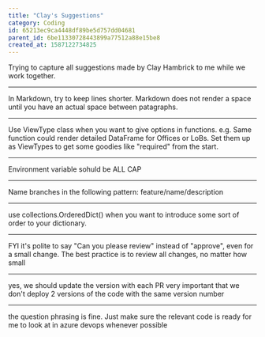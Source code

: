 ```yaml
---
title: "Clay's Suggestions"
category: Coding
id: 65213ec9ca4448df89be5d757dd04681
parent_id: 6be11330728443899a77512a88e15be8
created_at: 1587122734825
---
```


Trying to capture all suggestions made by Clay Hambrick to me while we work together.


---

In Markdown, try to keep lines shorter. Markdown does not render a space until you have an actual space between patagraphs.

---

Use ViewType class when you want to give options in functions. e.g. Same function could render detailed DataFrame for Offices or LoBs. Set them up as ViewTypes to get some goodies like "required" from the start.

___

Environment variable sohuld be ALL CAP

___

Name branches in the following pattern: feature/name/description

---

use collections.OrderedDict() when you want to introduce some sort of order to your dictionary.

---

FYI it's polite to say "Can you please review" instead of "approve", even for a small change. The best practice is to review all changes, no matter how small

---

yes, we should update the version with each PR
very important that we don't deploy 2 versions of the code with the same version number

---

the question phrasing is fine. Just make sure the relevant code is ready for me to look at in azure devops whenever possible
                